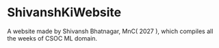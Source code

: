 # ShivanshKiWebsite
A website made by Shivansh Bhatnagar, MnC( 2027 ), which compiles all the weeks of CSOC ML domain.
